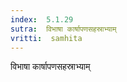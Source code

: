```yaml
---
index:  5.1.29
sutra:  विभाषा कार्षापणसहस्राभ्याम्
vritti:  samhita 
---
```


विभाषा कार्षापणसहस्राभ्याम्


